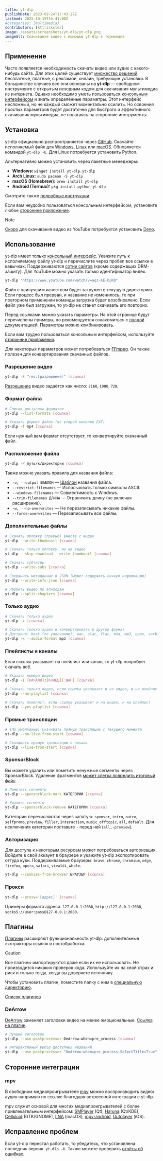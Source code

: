 ```yaml
---
title: yt-dlp
publishDate: 2023-09-24T17:43:27Z
lastmod: 2025-10-19T16:41:00Z
#categories: [multimedia]
contributors: [kttrickster]
image: /assets/screenshots/yt-dlp/yt-dlp.png
imageAlt: Скачивание видео с помощью yt-dlp в терминале
---
```


## Применение

Часто появляется необходимость скачать видео или аудио с какого-нибудь сайта.
Для этих целей существует [множество решений](/collections/media-downloaders):
бесплатные, платные, с рекламой, онлайн, требующие установки. В большинстве
случаев все они основаны на **yt-dlp** — свободном инструменте с открытым
исходным кодом для скачивания мультимедиа из интернета. Однако необходимо уметь
пользоваться [консольным интерфейсом] и знать определённые параметры. Этот
интерфейс несложный, но не каждый сможет моментально осилить. Но освоения
простых параметров будет достаточно для быстрого и эффективного скачивания
мультимедиа, не полагаясь на сторонние инструменты.

[консольным интерфейсом]: /guides/how-to-use-console

## Установка

yt-dlp официально распространяется через [GitHub]. Скачайте исполняемый файл
для [Windows], [Linux] или [macOS]. Обновляется командой `yt-dlp -U`.
Для Linux потребуется установить Python.

[GitHub]: https://github.com/yt-dlp/yt-dlp/releases/latest
[Windows]: https://github.com/yt-dlp/yt-dlp/releases/latest/download/yt-dlp.exe
[Linux]: https://github.com/yt-dlp/yt-dlp/releases/latest/download/yt-dlp
[macOS]: https://github.com/yt-dlp/yt-dlp/releases/latest/download/yt-dlp_macos

Альтернативно можно установить через пакетные менеджеры:
- **Windows:** `winget install yt-dlp.yt-dlp`
- **Arch Linux:** `sudo pacman -S yt-dlp`
- **macOS (Homebrew):** `brew install yt-dlp`
- **Android (Termux):** `pkg install python-yt-dlp`

Смотрите также
[подробные инструкции](https://github.com/yt-dlp/yt-dlp/wiki/Installation).

Если вам неудобно пользоваться консольным интерфейсом, установите любое
[стороннее приложение](/collections/media-downloaders).

> [!note]
> [Скоро](https://github.com/yt-dlp/yt-dlp/issues/14404) для скачивания видео из
YouTube потребуется установить [Deno](https://deno.com).

## Использование

yt-dlp имеет только [консольный интерфейс]. Укажите путь к исполняемому файлу
yt-dlp и перечислите через пробел все ссылки в кавычках. Поддерживаются
[сотни сайтов] (кроме содержащих DRM-защиту). Для YouTube можно указать только
идентификатор видео.

```sh
yt-dlp "https://www.youtube.com/watch?v=aqz-KE-bpKQ"
```

Файл с наилучшим качеством будет загружен в текущую директорию. Если процесс был
прерван, и название не изменилось, то при повторном применении команды загрузка
будет возобновлено. Если файл уже был загружен, то yt-dlp не станет скачивать
его повторно.

Перед ссылками можно указать параметры. На этой странице будут перечислены
примеры, но рекомендуется ознакомиться с [полной документацией]. Параметры
можно комбинировать.

Если вам трудно пользоваться консольным интерфейсом, используйте
[сторонние приложения](/collections/media-downloaders).

Для некоторых параметров может потребоваться [FFmpeg]. Он также полезен для
конвертирования скачанных файлов.

[консольный интерфейс]: /guides/how-to-use-console
[сотни сайтов]: https://github.com/yt-dlp/yt-dlp/blob/master/supportedsites.md
[полной документацией]: https://github.com/yt-dlp/yt-dlp#usage-and-options
[FFmpeg]: /software/ffmpeg

### Разрешение видео

```sh
yt-dlp -S "res:[разрешение]" [ссылка]
```

[Разрешение] видео задаётся как число: `2160`, `1080`, `720`.

[Разрешение]: https://en.wikipedia.org/wiki/List_of_common_display_resolutions

### Формат файла

```sh
# Список доступных форматов
yt-dlp --list-formats [ссылка]

# Указать формат файла (во второй колонке EXT)
yt-dlp -f mp4 [ссылка]
```

Если нужный вам формат отсутствует, то конвертируйте скачанный файл.

### Расположение файла

```sh
yt-dlp -P путь/к/директории [ссылка]
```

Также можно указать правила для названия файла:

- `-o, --output ШАБЛОН` — [Шаблон] названия файла.
- `--restrict-filenames` — Использовать только символы ASCII.
- `--windows-filenames` — Совместимость с Windows.
- `--trim-filenames ДЛИНА` — Ограничить длину (не включая расширение).
- `-w, --no-overwrites` — Не перезаписывать никакие файлы.
- `--force-overwrites` — Перезаписывать все файлы.

[Шаблон]: https://github.com/yt-dlp/yt-dlp#output-template

### Дополнительные файлы

```sh
# Скачать обложку (превью) вместе с видео
yt-dlp --write-thumbnail [ссылка]

# Скачать только обложку, но не видео
yt-dlp --skip-download --write-thumbnail [ссылка]

# Скачать субтитры
yt-dlp --write-subs [ссылка]

# Сохранить метаданные в JSON (может содержать личную информацию)
yt-dlp --write-info-json [ссылка]

# Разбить видео по эпизодам
yt-dlp --split-chapters [ссылка]
```

### Только аудио

```sh
# Скачать только аудио
yt-dlp -x [ссылка]

# Скачать только аудио и конвертировать в другой формат
# Доступно: best (по умолчанию), aac, alac, flac, m4a, mp3, opus, vorbis, wav
yt-dlp -x --audio-format mp3 [ссылка]
```

### Плейлисты и каналы

Если ссылка указывает на плейлист или канал, то yt-dlp попробует скачать всё.

```sh
# Указать номера видео
yt-dlp -I [НАЧАЛО]:[КОНЕЦ][:ШАГ] [ссылка]

# Скачать только видео, если ссылка указывает и на видео, и на плейлист
yt-dlp --no-playlist [ссылка]

# Скачать плейлист, если ссылка указывает и на видео, и на плейлист
yt-dlp --yes-playlist [ссылка]
```

### Прямые трансляции

```sh
# (По умолчанию) Скачивать прямую трансляцию с текущего момента
yt-dlp --no-live-from-start [ссылка]

# Скачивать прямую трансляцию с начала
yt-dlp --live-from-start [ссылка]
```

### SponsorBlock

Вы можете удалить или пометить ненужные сегменты через SponsorBlock.
Удаление фрагментов [может слегка повредить итоговый файл](https://github.com/yt-dlp/yt-dlp/issues/12427).

```sh
# Пометить сегменты
yt-dlp --sponsorblock-mark КАТЕГОРИИ [ссылка]

# Удалить сегменты
yt-dlp --sponsorblock-remove КАТЕГОРИИ [ссылка]
```

Категории перечисляются через запятую: `sponsor`, `intro`, `outro`, `selfpromo`,
`preview`, `filler`, `interaction`, `music_offtopic`, `all`, `default`. Для
исключения категории поставьте `-` перед ней (`all,-preview`).

### Авторизация

Для доступа к некоторым ресурсам может потребоваться авторизация.
Войдите в свой аккаунт в браузере и укажите yt-dlp экспортировать оттуда куки.
Поддерживаемые браузеры: `brave`, `chrome`, `chromium`, `edge`, `firefox`,
`opera`, `safari`, `vivaldi`, `whale`.

```sh
yt-dlp --cookies-from-browser БРАУЗЕР [ссылка]
```

### Прокси

```sh
yt-dlp --proxy='[адрес]' [ссылка]
```

Примеры формата адреса: `127.0.0.1:2080`, `http://127.0.0.1:2080`,
`socks5://user:pass@127.0.0.1:2080`.

## Плагины

[Плагины] расширяют функциональность yt-dlp: дополнительные экстракторы ссылок
и постобработка.

> [!caution]
Все плагины импортируются даже если их не использовать. Не производится никаких
проверок кода. Используйте их на свой страх и риск и только тогда, когда вы
доверяете источнику.

Чтобы установить плагин, поместите папку с ним в [специальную директорию].

[Список плагинов](https://github.com/yt-dlp/yt-dlp/wiki/Plugins)

[Плагины]: https://github.com/yt-dlp/yt-dlp#plugins
[специальную директорию]: https://github.com/yt-dlp/yt-dlp#installing-plugins

### DeArrow

[DeArrow](/software/dearrow) заменяет заголовки видео на менее эмоциональные.
[Ссылка на плагин](https://github.com/QuantumWarpCode/yt-dlp-dearrow).

```sh
# Лучший заголовок
yt-dlp --use-postprocessor DeArrow:when=pre_process [ссылка]

# Интерактивный выбор доступных названий
yt-dlp --use-postprocessor "DeArrow:when=pre_process;SelectTitle=True" [ссылка]
```

## Сторонние интеграции

### mpv

В свободном медиапроигрывателе [mpv] можно воспроизводить видео/аудио напрямую
по ссылке благодаря встроенной интеграции с yt-dlp.

mpv служит основой для многих медиапроигрывателей с более привлекательным
интерфейсом: [SMPlayer] (Qt), [Haruna] (Qt/KDE), [Celluloid] (GTK/GNOME),
[IINA] (macOS), [mpv-android], [Outplayer] (iOS).

[mpv]: https://mpv.io
[SMPlayer]: https://www.smplayer.info
[Haruna]: https://haruna.kde.org
[Celluloid]: https://celluloid-player.github.io
[IINA]: https://iina.io
[mpv-android]: https://github.com/mpv-android/mpv-android
[Outplayer]: https://apps.apple.com/app/id1449923287

## Исправление проблем

Если yt-dlp перестал работать, то убедитесь, что установлена последняя версия:
`yt-dlp -U`. Также можете проверить
[отчёты об ошибках](https://github.com/yt-dlp/yt-dlp/issues).
